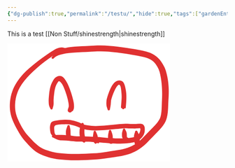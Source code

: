 ```yaml
---
{"dg-publish":true,"permalink":"/testu/","hide":true,"tags":["gardenEntry"],"dgHomeLink":"false","dgShowFileTree":"false","dgEnableSearch":"false"}
---
```


 This is a test [[Non Stuff/shinestrength\|shinestrength]]

<svg version="1.1" xmlns="http://www.w3.org/2000/svg" viewBox="0 0 372 270" width="372" height="270">
  <!-- svg-source:excalidraw -->
  
  <defs>
    <style class="style-fonts">
      @font-face {
        font-family: "Virgil";
        src: url("https://excalidraw.com/Virgil.woff2");
      }
      @font-face {
        font-family: "Cascadia";
        src: url("https://excalidraw.com/Cascadia.woff2");
      }
      @font-face {
        font-family: "Assistant";
        src: url("https://excalidraw.com/Assistant-Regular.woff2");
      }
    </style>
    
  </defs>
  <rect x="0" y="0" width="372" height="270" fill="#ffffff"></rect><g transform="translate(101 148) rotate(0 23 -33)" stroke="none"><path fill="#e03131" d="M -2.66,0.22 Q -2.66,0.22 -4.35,-3.11 -6.05,-6.44 -6.25,-10.64 -6.45,-14.83 -6.50,-17.45 -6.56,-20.06 -6.01,-26.64 -5.46,-33.22 -4.63,-38.92 -3.80,-44.63 -2.52,-49.35 -1.23,-54.07 1.19,-59.03 3.63,-63.99 6.08,-67.24 8.53,-70.50 12.93,-72.69 17.33,-74.88 21.58,-73.72 25.82,-72.57 29.66,-67.84 33.49,-63.10 36.68,-56.39 39.87,-49.67 42.38,-42.75 44.89,-35.82 46.55,-30.24 48.21,-24.65 49.58,-19.02 50.95,-13.40 51.31,-9.17 51.67,-4.94 51.49,-2.02 51.30,0.89 50.02,3.79 48.73,6.70 47.88,6.51 47.02,6.32 46.72,6.86 46.42,7.41 46.00,7.86 45.58,8.32 45.07,8.66 44.55,9.00 43.97,9.21 43.38,9.41 42.77,9.48 42.15,9.54 41.54,9.45 40.92,9.36 40.35,9.13 39.77,8.90 39.27,8.54 38.77,8.18 38.37,7.71 37.97,7.23 37.69,6.68 37.41,6.12 37.28,5.52 37.14,4.92 37.16,4.30 37.17,3.68 37.33,3.08 37.49,2.48 38.39,-0.33 39.29,-3.14 39.39,-3.55 39.50,-3.97 39.72,-4.33 39.95,-4.68 40.28,-4.95 40.61,-5.22 41.01,-5.37 41.41,-5.51 41.83,-5.53 42.26,-5.54 42.67,-5.41 43.07,-5.29 43.42,-5.04 43.76,-4.80 44.01,-4.45 44.26,-4.11 44.39,-3.70 44.51,-3.29 44.50,-2.87 44.49,-2.45 44.35,-2.05 44.20,-1.65 43.93,-1.31 43.67,-0.98 43.31,-0.75 42.95,-0.52 42.54,-0.42 42.13,-0.32 41.71,-0.35 41.28,-0.38 40.89,-0.55 40.50,-0.72 40.18,-1.00 39.87,-1.28 39.66,-1.65 39.45,-2.02 39.37,-2.44 39.29,-2.86 39.34,-3.28 39.40,-3.70 39.59,-4.08 39.77,-4.46 40.07,-4.76 40.37,-5.06 40.75,-5.25 41.13,-5.44 41.56,-5.50 41.98,-5.56 42.39,-5.48 42.81,-5.40 43.18,-5.19 43.55,-4.98 43.84,-4.67 44.12,-4.35 44.29,-3.96 44.46,-3.57 44.49,-3.15 44.53,-2.73 44.53,-2.73 44.53,-2.73 44.60,-0.84 44.67,1.04 45.85,3.68 47.02,6.32 46.72,6.86 46.42,7.41 46.00,7.86 45.58,8.32 45.07,8.66 44.55,9.00 43.97,9.21 43.38,9.41 42.77,9.48 42.15,9.54 41.54,9.45 40.92,9.36 40.35,9.13 39.77,8.90 39.27,8.54 38.77,8.18 38.37,7.71 37.97,7.23 37.69,6.68 37.41,6.13 37.28,5.52 37.14,4.92 37.16,4.30 37.17,3.68 37.33,3.08 37.49,2.48 38.34,1.49 39.19,0.50 39.39,-1.83 39.60,-4.17 39.47,-7.47 39.34,-10.77 38.21,-16.08 37.07,-21.39 35.55,-26.67 34.04,-31.94 31.76,-38.39 29.49,-44.84 26.84,-50.66 24.19,-56.48 20.72,-59.92 17.25,-63.36 15.50,-61.11 13.75,-58.86 11.70,-54.93 9.66,-51.01 8.53,-46.99 7.41,-42.98 6.62,-37.60 5.83,-32.22 5.27,-26.25 4.72,-20.28 4.76,-17.73 4.81,-15.17 4.85,-11.26 4.90,-7.35 3.78,-3.78 2.66,-0.22 2.64,0.09 2.63,0.42 2.54,0.73 2.46,1.04 2.29,1.31 2.13,1.59 1.91,1.83 1.69,2.06 1.42,2.23 1.15,2.41 0.84,2.51 0.54,2.61 0.22,2.64 -0.10,2.66 -0.41,2.61 -0.73,2.56 -1.03,2.44 -1.32,2.31 -1.58,2.12 -1.84,1.93 -2.04,1.68 -2.25,1.43 -2.39,1.14 -2.53,0.85 -2.59,0.53 -2.66,0.22 -2.66,0.22 L -2.66,0.22 Z"></path></g><g transform="translate(232 150) rotate(0 17 -32.5)" stroke="none"><path fill="#e03131" d="M -2.71,0.18 Q -2.71,0.18 -4.15,-4.05 -5.60,-8.29 -5.50,-12.97 -5.41,-17.66 -5.04,-20.64 -4.66,-23.63 -1.83,-32.46 0.99,-41.28 4.33,-48.06 7.66,-54.84 11.87,-59.69 16.09,-64.53 22.02,-65.61 27.95,-66.68 31.70,-63.15 35.44,-59.63 37.33,-51.84 39.23,-44.05 39.88,-37.15 40.52,-30.24 40.24,-23.32 39.97,-16.40 39.56,-11.50 39.16,-6.59 38.92,-4.04 38.68,-1.48 37.16,-1.90 35.64,-2.31 35.58,-2.00 35.52,-1.69 35.38,-1.40 35.25,-1.11 35.05,-0.87 34.86,-0.62 34.61,-0.43 34.35,-0.23 34.06,-0.11 33.77,0.01 33.46,0.07 33.15,0.12 32.83,0.10 32.52,0.08 32.22,-0.01 31.92,-0.11 31.65,-0.27 31.38,-0.44 31.16,-0.67 30.93,-0.89 30.77,-1.16 30.61,-1.44 30.52,-1.74 30.43,-2.04 30.41,-2.36 30.40,-2.67 30.44,-2.95 30.49,-3.23 30.68,-3.61 30.86,-3.99 31.16,-4.30 31.45,-4.60 31.83,-4.80 32.21,-4.99 32.63,-5.06 33.05,-5.12 33.47,-5.04 33.89,-4.97 34.26,-4.77 34.63,-4.56 34.92,-4.25 35.21,-3.94 35.38,-3.55 35.56,-3.16 35.60,-2.74 35.64,-2.32 35.54,-1.90 35.44,-1.49 35.22,-1.13 34.99,-0.77 34.67,-0.49 34.34,-0.22 33.94,-0.07 33.55,0.07 33.12,0.09 32.70,0.10 32.29,-0.00 31.88,-0.12 31.53,-0.37 31.18,-0.61 30.93,-0.95 30.68,-1.29 30.55,-1.70 30.42,-2.10 30.42,-2.53 30.43,-2.95 30.57,-3.35 30.71,-3.75 30.97,-4.09 31.24,-4.42 31.59,-4.66 31.94,-4.89 32.36,-5.00 32.77,-5.11 33.19,-5.08 33.61,-5.05 34.01,-4.89 34.40,-4.72 34.72,-4.44 35.04,-4.17 35.25,-3.80 35.47,-3.43 35.55,-3.02 35.64,-2.60 35.64,-2.45 35.64,-2.31 35.58,-2.00 35.52,-1.69 35.38,-1.40 35.25,-1.11 35.05,-0.87 34.86,-0.62 34.61,-0.43 34.35,-0.23 34.06,-0.11 33.77,0.01 33.46,0.07 33.15,0.12 32.84,0.10 32.52,0.08 32.22,-0.01 31.92,-0.11 31.65,-0.27 31.38,-0.44 31.16,-0.66 30.93,-0.89 30.77,-1.16 30.61,-1.44 30.52,-1.74 30.43,-2.04 30.41,-2.36 30.40,-2.67 29.12,-2.45 27.85,-2.23 27.97,-4.90 28.10,-7.58 28.55,-12.26 28.99,-16.95 29.37,-23.13 29.75,-29.30 29.23,-35.62 28.72,-41.94 27.87,-47.68 27.03,-53.42 25.07,-55.28 23.11,-57.13 20.03,-53.64 16.94,-50.15 13.92,-44.08 10.90,-38.02 8.25,-30.14 5.61,-22.25 5.26,-19.76 4.92,-17.27 4.68,-13.11 4.45,-8.95 3.58,-4.56 2.71,-0.18 2.69,0.14 2.68,0.47 2.58,0.78 2.49,1.10 2.32,1.38 2.15,1.66 1.92,1.89 1.69,2.13 1.41,2.30 1.13,2.47 0.82,2.57 0.50,2.67 0.17,2.69 -0.14,2.71 -0.47,2.66 -0.79,2.60 -1.09,2.47 -1.39,2.33 -1.65,2.13 -1.91,1.93 -2.11,1.68 -2.32,1.42 -2.45,1.12 -2.59,0.82 -2.65,0.50 -2.71,0.18 -2.71,0.18 L -2.71,0.18 Z"></path></g><g transform="translate(132 13) rotate(0 54 122)" stroke="none"><path fill="#e03131" d="M 0,2.76 Q 0,2.76 -3.71,3.86 -7.42,4.95 -10.96,6.02 -14.50,7.10 -16.85,8.06 -19.21,9.03 -29.06,15.85 -38.91,22.68 -47.20,28.87 -55.49,35.07 -64.78,43.27 -74.06,51.47 -80.76,58.28 -87.47,65.09 -93.05,72.10 -98.63,79.10 -102.59,85.84 -106.54,92.58 -108.97,99.14 -111.40,105.70 -112.69,112.25 -113.99,118.80 -114.25,125.07 -114.51,131.34 -114.08,136.39 -113.65,141.45 -112.38,146.78 -111.12,152.10 -108.96,157.26 -106.81,162.42 -104.20,167.79 -101.59,173.17 -98.78,177.90 -95.98,182.63 -92.97,187.15 -89.96,191.67 -86.56,195.55 -83.16,199.44 -79.98,202.83 -76.81,206.22 -73.45,209.64 -70.09,213.06 -66.74,216.12 -63.39,219.18 -59.89,221.70 -56.38,224.22 -52.57,226.30 -48.76,228.37 -44.06,229.97 -39.35,231.57 -33.87,233.13 -28.38,234.69 -22.51,235.89 -16.63,237.08 -11.52,237.57 -6.40,238.05 0.16,238.56 6.73,239.07 14.27,239.27 21.80,239.46 30.07,239.27 38.33,239.07 47.03,238.70 55.73,238.33 64.31,237.87 72.89,237.42 79.80,236.66 86.71,235.91 95.57,234.45 104.43,232.99 112.65,231.76 120.86,230.54 126.80,229.46 132.75,228.39 138.14,226.86 143.53,225.33 148.67,223.08 153.82,220.84 158.69,218.00 163.56,215.16 167.92,211.59 172.28,208.03 176.65,203.74 181.03,199.44 184.62,195.62 188.20,191.81 192.13,187.79 196.05,183.78 200.01,179.77 203.98,175.76 206.69,172.75 209.40,169.74 211.56,166.90 213.73,164.07 215.63,160.84 217.52,157.61 218.38,154.54 219.23,151.48 219.91,147.18 220.59,142.88 220.89,137.76 221.18,132.65 221.31,127.57 221.45,122.49 221.76,116.42 222.08,110.36 222.13,104.22 222.19,98.08 221.92,91.90 221.64,85.73 221.01,78.92 220.38,72.12 219.11,64.86 217.85,57.59 216.31,51.82 214.77,46.05 211.64,40.74 208.51,35.44 205.82,32.10 203.13,28.76 199.83,26.29 196.53,23.82 192.07,21.77 187.61,19.72 181.13,18.03 174.66,16.35 165.89,14.74 157.12,13.12 147.33,11.55 137.54,9.98 128.80,8.75 120.06,7.51 109.54,6.43 99.03,5.35 90.64,4.89 82.26,4.43 73.78,4.81 65.30,5.19 56.41,5.64 47.52,6.08 39.15,6.57 30.78,7.05 22.92,7.54 15.06,8.04 8.24,8.85 1.42,9.66 -3.91,10.68 -9.24,11.70 -13.78,13.22 -18.32,14.74 -21.10,16.82 -23.88,18.90 -25.13,20.03 -26.38,21.16 -26.73,21.40 -27.08,21.64 -27.49,21.76 -27.90,21.88 -28.32,21.86 -28.75,21.84 -29.14,21.68 -29.54,21.53 -29.86,21.26 -30.19,20.99 -30.41,20.62 -30.64,20.26 -30.73,19.85 -30.83,19.43 -30.78,19.01 -30.74,18.59 -30.57,18.20 -30.39,17.81 -30.10,17.50 -29.81,17.19 -29.44,16.99 -29.06,16.79 -28.64,16.71 -28.23,16.64 -27.81,16.71 -27.39,16.77 -27.01,16.97 -26.63,17.16 -26.34,17.47 -26.04,17.78 -25.86,18.16 -25.68,18.54 -25.63,18.97 -25.58,19.39 -25.67,19.80 -25.76,20.22 -25.97,20.59 -26.19,20.95 -26.51,21.23 -26.83,21.51 -27.22,21.67 -27.62,21.83 -28.04,21.86 -28.47,21.88 -28.88,21.77 -29.29,21.66 -29.64,21.43 -29.99,21.19 -30.25,20.85 -30.51,20.52 -30.65,20.12 -30.79,19.72 -30.80,19.29 -30.80,18.87 -30.67,18.46 -30.53,18.06 -30.28,17.72 -30.03,17.38 -30.03,17.38 -30.03,17.38 -28.85,16.17 -27.68,14.96 -24.75,11.55 -21.83,8.13 -17.01,4.84 -12.19,1.55 -6.33,-0.64 -0.47,-2.83 6.87,-4.16 14.22,-5.49 22.12,-5.97 30.01,-6.46 38.43,-6.93 46.84,-7.40 55.78,-7.85 64.73,-8.30 73.86,-8.67 83.00,-9.04 91.71,-8.56 100.42,-8.08 111.18,-6.96 121.94,-5.84 130.80,-4.59 139.66,-3.34 149.62,-1.76 159.58,-0.19 168.88,1.52 178.18,3.25 185.80,5.35 193.42,7.46 199.14,10.28 204.85,13.09 209.26,16.66 213.66,20.22 216.93,24.32 220.19,28.42 224.31,35.20 228.42,41.98 230.40,48.41 232.38,54.84 233.99,62.75 235.59,70.66 236.30,77.92 237.01,85.19 237.19,91.81 237.36,98.44 237.12,104.83 236.88,111.22 236.50,117.06 236.12,122.89 235.96,128.23 235.81,133.56 235.42,139.42 235.04,145.28 234.12,150.56 233.21,155.84 231.66,160.43 230.11,165.02 227.71,168.99 225.31,172.96 222.77,176.24 220.23,179.51 217.29,182.77 214.35,186.02 210.42,189.99 206.50,193.96 202.68,197.89 198.86,201.82 195.06,205.87 191.25,209.92 186.35,214.67 181.46,219.43 176.18,223.62 170.90,227.81 165.26,231.04 159.61,234.28 153.56,236.85 147.50,239.42 141.42,241.11 135.34,242.81 129.17,243.91 122.99,245.01 114.88,246.18 106.77,247.36 97.52,248.85 88.26,250.34 80.95,251.11 73.64,251.89 64.99,252.32 56.34,252.76 47.50,253.13 38.67,253.49 30.03,253.69 21.39,253.88 13.50,253.63 5.61,253.38 -1.09,252.86 -7.81,252.33 -13.68,251.73 -19.54,251.13 -25.96,249.77 -32.38,248.42 -38.24,246.67 -44.10,244.93 -49.86,242.81 -55.61,240.69 -60.18,238.08 -64.74,235.47 -68.78,232.38 -72.81,229.28 -76.36,225.90 -79.92,222.52 -83.33,218.90 -86.75,215.28 -90.04,211.57 -93.34,207.86 -97.04,203.16 -100.74,198.46 -103.62,193.60 -106.50,188.74 -109.44,183.58 -112.38,178.42 -115.17,172.70 -117.96,166.98 -120.39,160.91 -122.83,154.85 -124.24,148.65 -125.64,142.44 -126.10,136.62 -126.55,130.79 -126.19,123.61 -125.83,116.44 -124.29,108.95 -122.75,101.46 -119.89,93.94 -117.02,86.42 -112.56,78.95 -108.11,71.49 -102.03,64.01 -95.94,56.54 -88.73,49.58 -81.51,42.62 -71.57,34.66 -61.63,26.70 -53.10,20.56 -44.56,14.43 -33.77,7.12 -22.98,-0.18 -20.07,-1.34 -17.15,-2.50 -12.33,-3.72 -7.52,-4.95 -3.76,-3.86 0,-2.76 0.33,-2.72 0.66,-2.68 0.97,-2.56 1.28,-2.45 1.56,-2.26 1.83,-2.07 2.05,-1.82 2.27,-1.57 2.43,-1.27 2.58,-0.98 2.66,-0.65 2.74,-0.33 2.74,0.00 2.74,0.33 2.66,0.65 2.58,0.98 2.43,1.27 2.27,1.57 2.05,1.82 1.83,2.07 1.56,2.26 1.28,2.45 0.97,2.56 0.66,2.68 0.33,2.72 -0.00,2.76 -0.00,2.76 L 0,2.76 Z"></path></g><g transform="translate(111 212) rotate(0 95 -11)" stroke="none"><path fill="#e03131" d="M -1.06,2.48 Q -1.06,2.48 -3.26,2.02 -5.46,1.56 -8.39,-1.63 -11.32,-4.84 -12.06,-7.57 -12.80,-10.31 -13.12,-13.40 -13.45,-16.49 -13.58,-18.91 -13.72,-21.34 -12.94,-25.72 -12.16,-30.10 -10.32,-31.88 -8.47,-33.66 -5.97,-34.45 -3.48,-35.24 -0.63,-35.72 2.20,-36.20 5.71,-36.74 9.21,-37.28 12.58,-37.56 15.95,-37.83 20.30,-37.95 24.64,-38.06 28.40,-37.80 32.16,-37.55 35.73,-36.82 39.31,-36.08 42.56,-35.18 45.82,-34.28 48.93,-33.31 52.04,-32.35 54.50,-31.25 56.95,-30.16 59.64,-28.85 62.33,-27.55 64.78,-26.87 67.23,-26.19 70.48,-25.60 73.73,-25.02 77.70,-24.47 81.66,-23.93 86.05,-23.71 90.45,-23.50 95.63,-23.69 100.82,-23.88 105.60,-24.24 110.39,-24.61 115.60,-25.04 120.82,-25.48 126.19,-25.96 131.57,-26.43 136.42,-26.92 141.27,-27.41 145.91,-27.91 150.56,-28.41 154.99,-28.62 159.42,-28.83 163.51,-28.63 167.60,-28.43 170.60,-28.35 173.60,-28.27 176.02,-28.24 178.44,-28.20 180.61,-28.19 182.78,-28.18 186.42,-28.57 190.06,-28.96 193.65,-28.68 197.24,-28.40 199.16,-27.13 201.09,-25.86 202.29,-23.16 203.50,-20.46 203.46,-16.25 203.43,-12.03 203.01,-9.92 202.60,-7.81 201.73,-5.43 200.87,-3.05 199.08,-0.46 197.29,2.12 195.24,4.16 193.19,6.20 190.74,8.08 188.30,9.97 185.03,11.34 181.77,12.72 177.65,13.64 173.54,14.56 168.94,15.27 164.34,15.99 158.76,16.29 153.17,16.59 147.37,16.70 141.56,16.80 135.78,16.56 130.01,16.32 124.38,15.93 118.76,15.54 113.21,15.09 107.66,14.63 103.22,14.15 98.78,13.66 93.97,13.46 89.16,13.27 84.33,12.89 79.50,12.52 75.04,12.37 70.58,12.23 66.38,12.17 62.18,12.11 58.39,12.08 54.60,12.06 51.26,12.05 47.92,12.04 44.24,11.76 40.56,11.48 37.23,11.11 33.91,10.74 30.51,10.31 27.12,9.88 24.19,9.72 21.27,9.55 18.59,9.47 15.91,9.39 13.35,9.33 10.78,9.27 8.17,8.78 5.56,8.29 3.56,7.44 1.56,6.60 -2.63,4.64 -6.82,2.68 -7.22,2.55 -7.62,2.41 -7.96,2.16 -8.30,1.90 -8.54,1.55 -8.78,1.20 -8.89,0.79 -9.01,0.38 -8.99,-0.03 -8.96,-0.46 -8.81,-0.85 -8.65,-1.25 -8.38,-1.57 -8.10,-1.90 -7.74,-2.12 -7.37,-2.34 -6.96,-2.43 -6.54,-2.52 -6.12,-2.48 -5.70,-2.43 -5.31,-2.25 -4.93,-2.07 -4.62,-1.78 -4.31,-1.49 -4.11,-1.12 -3.91,-0.74 -3.84,-0.32 -3.77,0.09 -3.84,0.51 -3.91,0.93 -4.11,1.30 -4.30,1.68 -4.61,1.97 -4.92,2.26 -5.31,2.44 -5.69,2.62 -6.11,2.67 -6.54,2.71 -6.95,2.62 -7.37,2.53 -7.73,2.31 -8.10,2.10 -8.37,1.77 -8.65,1.45 -8.80,1.05 -8.96,0.66 -8.99,0.24 -9.01,-0.18 -8.90,-0.59 -8.78,-1.00 -8.55,-1.35 -8.31,-1.70 -7.97,-1.96 -7.63,-2.22 -7.23,-2.35 -6.83,-2.49 -6.40,-2.49 -5.98,-2.49 -5.98,-2.49 -5.98,-2.49 -1.07,-2.93 3.82,-3.37 7.39,-3.26 10.96,-3.16 13.62,-3.15 16.29,-3.14 19.17,-3.06 22.05,-2.97 25.44,-2.74 28.82,-2.51 32.16,-2.02 35.50,-1.53 38.54,-1.07 41.59,-0.62 44.78,-0.31 47.97,-0.00 51.33,0.00 54.69,0.02 58.53,0.05 62.38,0.08 66.68,0.15 70.99,0.23 75.72,0.40 80.44,0.58 85.05,0.95 89.65,1.32 94.87,1.54 100.09,1.75 104.37,2.22 108.64,2.70 114.12,3.15 119.61,3.60 125.06,4.00 130.52,4.39 135.93,4.63 141.34,4.87 146.98,4.77 152.62,4.67 157.72,4.47 162.81,4.28 167.13,3.82 171.44,3.37 176.81,2.35 182.17,1.33 184.10,0.04 186.04,-1.24 188.67,-4.00 191.30,-6.75 192.26,-10.03 193.23,-13.30 193.49,-16.04 193.75,-18.77 190.68,-18.62 187.61,-18.46 185.17,-18.16 182.73,-17.85 180.51,-17.87 178.29,-17.89 175.81,-17.93 173.32,-17.97 170.19,-18.06 167.06,-18.14 163.49,-18.34 159.92,-18.53 155.79,-18.32 151.65,-18.12 146.98,-17.62 142.30,-17.13 137.39,-16.64 132.48,-16.15 127.08,-15.67 121.69,-15.20 116.42,-14.75 111.16,-14.30 106.17,-13.93 101.18,-13.56 95.55,-13.38 89.92,-13.20 85.09,-13.46 80.27,-13.72 76.07,-14.29 71.88,-14.87 68.11,-15.56 64.34,-16.26 61.10,-17.24 57.85,-18.22 53.40,-20.32 48.96,-22.43 45.99,-23.35 43.02,-24.27 40.09,-25.10 37.16,-25.92 34.28,-26.55 31.41,-27.19 28.13,-27.43 24.84,-27.67 20.72,-27.62 16.60,-27.56 13.60,-27.43 10.59,-27.30 7.20,-26.89 3.80,-26.47 1.25,-26.07 -1.30,-25.66 -2.63,-23.72 -3.97,-21.77 -3.90,-19.54 -3.83,-17.32 -3.68,-14.87 -3.52,-12.43 -3.05,-8.72 -2.58,-5.01 -0.75,-3.75 1.06,-2.48 1.34,-2.32 1.63,-2.16 1.86,-1.93 2.10,-1.70 2.27,-1.43 2.44,-1.15 2.55,-0.84 2.65,-0.53 2.68,-0.21 2.70,0.11 2.65,0.43 2.59,0.75 2.47,1.05 2.34,1.35 2.14,1.61 1.94,1.88 1.69,2.08 1.44,2.29 1.14,2.43 0.85,2.57 0.53,2.63 0.21,2.70 -0.11,2.68 -0.44,2.67 -0.75,2.58 -1.06,2.48 -1.06,2.48 L -1.06,2.48 Z"></path></g><g transform="translate(140 189) rotate(0 0 15)" stroke="none"><path fill="#e03131" d="M 2.70,0.18 Q 2.70,0.18 3.68,4.57 4.66,8.97 4.57,12.16 4.48,15.35 4.71,18.17 4.95,20.99 5.05,23.25 5.14,25.51 4.36,27.23 3.58,28.96 3.56,29.28 3.53,29.59 3.44,29.89 3.34,30.19 3.17,30.46 3.00,30.73 2.77,30.95 2.55,31.17 2.27,31.33 2.00,31.49 1.70,31.58 1.39,31.67 1.08,31.69 0.76,31.70 0.45,31.64 0.14,31.58 -0.14,31.44 -0.42,31.31 -0.67,31.11 -0.92,30.91 -1.11,30.66 -1.30,30.41 -1.43,30.12 -1.55,29.83 -1.60,29.51 -1.66,29.20 -1.32,28.26 -0.98,27.32 -0.65,27.06 -0.32,26.79 0.07,26.65 0.47,26.50 0.89,26.49 1.32,26.48 1.72,26.61 2.13,26.73 2.47,26.98 2.82,27.23 3.07,27.57 3.31,27.92 3.44,28.32 3.56,28.73 3.55,29.16 3.54,29.58 3.39,29.98 3.24,30.38 2.98,30.71 2.71,31.04 2.35,31.27 1.99,31.50 1.58,31.60 1.17,31.70 0.74,31.66 0.32,31.63 -0.06,31.46 -0.45,31.29 -0.77,31.01 -1.08,30.72 -1.29,30.35 -1.50,29.98 -1.58,29.57 -1.66,29.15 -1.60,28.73 -1.54,28.31 -1.35,27.93 -1.16,27.55 -0.86,27.25 -0.56,26.95 -0.18,26.76 0.19,26.57 0.61,26.51 1.03,26.46 1.45,26.54 1.87,26.62 2.24,26.83 2.61,27.04 2.89,27.35 3.17,27.67 3.34,28.06 3.51,28.45 3.54,28.88 3.58,29.30 3.47,29.71 3.37,30.12 3.47,29.54 3.58,28.96 3.56,29.28 3.53,29.59 3.44,29.89 3.34,30.19 3.17,30.46 3.00,30.73 2.77,30.95 2.55,31.17 2.27,31.33 2.00,31.49 1.70,31.58 1.39,31.67 1.08,31.69 0.76,31.70 0.45,31.64 0.14,31.58 -0.14,31.44 -0.42,31.31 -0.67,31.11 -0.92,30.91 -1.11,30.66 -1.30,30.41 -1.43,30.12 -1.55,29.83 -1.60,29.51 -1.66,29.20 -3.65,25.50 -5.65,21.79 -5.88,18.38 -6.12,14.97 -5.97,11.62 -5.81,8.27 -4.26,4.04 -2.70,-0.18 -2.64,-0.50 -2.58,-0.82 -2.45,-1.12 -2.31,-1.41 -2.11,-1.67 -1.90,-1.93 -1.64,-2.13 -1.39,-2.33 -1.09,-2.46 -0.79,-2.59 -0.46,-2.65 -0.14,-2.71 0.17,-2.68 0.50,-2.66 0.81,-2.56 1.12,-2.46 1.40,-2.29 1.68,-2.12 1.91,-1.89 2.14,-1.66 2.31,-1.38 2.48,-1.09 2.57,-0.78 2.67,-0.47 2.69,-0.14 2.70,0.18 2.70,0.18 L 2.70,0.18 Z"></path></g><g transform="translate(172 184) rotate(0 1 20)" stroke="none"><path fill="#e03131" d="M 2.73,0.21 Q 2.73,0.21 3.75,4.04 4.77,7.88 4.44,12.12 4.11,16.36 4.33,20.08 4.56,23.80 5.16,26.83 5.76,29.86 6.18,32.41 6.61,34.97 5.82,36.26 5.03,37.55 5.36,37.83 5.68,38.10 5.90,38.47 6.12,38.83 6.21,39.25 6.30,39.66 6.25,40.09 6.20,40.51 6.03,40.89 5.85,41.28 5.55,41.59 5.26,41.90 4.88,42.09 4.51,42.29 4.09,42.36 3.67,42.43 3.25,42.36 2.83,42.29 2.46,42.09 2.08,41.89 1.79,41.58 1.50,41.27 1.32,40.89 1.14,40.50 1.10,40.08 1.05,39.65 1.14,39.24 1.24,38.82 1.46,38.46 1.68,38.10 2.00,37.82 2.33,37.55 2.72,37.39 3.12,37.24 3.54,37.21 3.96,37.19 4.37,37.31 4.78,37.42 5.13,37.66 5.49,37.90 5.74,38.24 6.00,38.58 6.13,38.98 6.27,39.38 6.27,39.81 6.27,40.23 6.13,40.63 5.99,41.04 5.74,41.37 5.48,41.71 5.13,41.95 4.77,42.19 4.36,42.30 3.95,42.41 3.53,42.39 3.10,42.37 2.71,42.21 2.32,42.05 2.32,42.05 2.32,42.05 -0.96,39.66 -4.24,37.28 -4.92,34.59 -5.60,31.91 -6.25,28.03 -6.89,24.14 -6.90,19.71 -6.90,15.29 -6.41,11.17 -5.92,7.06 -4.33,3.42 -2.73,-0.21 -2.67,-0.53 -2.60,-0.85 -2.46,-1.15 -2.32,-1.45 -2.11,-1.71 -1.90,-1.97 -1.64,-2.17 -1.38,-2.37 -1.07,-2.50 -0.77,-2.63 -0.44,-2.68 -0.12,-2.74 0.20,-2.71 0.53,-2.69 0.85,-2.58 1.16,-2.48 1.44,-2.30 1.72,-2.13 1.95,-1.89 2.18,-1.65 2.35,-1.37 2.52,-1.08 2.61,-0.76 2.70,-0.45 2.72,-0.11 2.73,0.21 2.73,0.21 L 2.73,0.21 Z"></path></g><g transform="translate(200 202) rotate(0 4 13.5)" stroke="none"><path fill="#e03131" d="M 2.66,-0.33 Q 2.66,-0.33 4.69,4.08 6.72,8.50 7.00,12.34 7.28,16.18 7.58,18.64 7.88,21.10 8.90,21.62 9.91,22.14 10.02,22.44 10.13,22.74 10.17,23.05 10.20,23.37 10.16,23.68 10.12,24.00 10.01,24.29 9.89,24.59 9.71,24.85 9.53,25.10 9.29,25.31 9.05,25.52 8.77,25.66 8.49,25.81 8.18,25.88 7.87,25.96 7.56,25.95 7.24,25.95 6.93,25.87 6.63,25.79 6.35,25.65 6.07,25.50 5.83,25.28 5.60,25.07 5.42,24.81 5.24,24.55 5.93,22.72 6.62,20.90 7.03,20.81 7.45,20.72 7.87,20.77 8.29,20.82 8.68,21.00 9.06,21.18 9.37,21.47 9.68,21.77 9.87,22.15 10.07,22.52 10.14,22.94 10.20,23.36 10.13,23.78 10.06,24.20 9.86,24.57 9.66,24.95 9.35,25.24 9.04,25.53 8.65,25.70 8.26,25.88 7.84,25.92 7.42,25.97 7.00,25.87 6.59,25.78 6.23,25.56 5.86,25.34 5.59,25.01 5.32,24.69 5.16,24.29 5.01,23.90 4.99,23.47 4.97,23.05 5.08,22.64 5.20,22.23 5.44,21.88 5.68,21.53 6.02,21.27 6.36,21.02 6.76,20.89 7.17,20.75 7.59,20.75 8.02,20.76 8.42,20.89 8.82,21.03 9.16,21.29 9.49,21.55 9.73,21.90 9.97,22.26 10.08,22.67 10.19,23.08 10.16,23.50 10.14,23.93 9.98,24.32 9.82,24.71 9.54,25.04 9.27,25.36 9.59,23.75 9.91,22.14 10.02,22.44 10.13,22.74 10.17,23.05 10.20,23.37 10.16,23.68 10.12,24.00 10.01,24.29 9.89,24.59 9.71,24.84 9.53,25.10 9.29,25.31 9.05,25.52 8.77,25.66 8.49,25.81 8.18,25.88 7.87,25.96 7.56,25.95 7.24,25.95 6.93,25.87 6.63,25.79 6.35,25.65 6.07,25.50 5.83,25.28 5.60,25.07 5.42,24.81 5.24,24.55 3.56,26.31 1.88,28.06 -0.57,25.47 -3.04,22.87 -3.52,19.90 -4.01,16.93 -4.22,13.41 -4.42,9.89 -3.54,5.11 -2.66,0.33 -2.66,0.00 -2.66,-0.31 -2.59,-0.62 -2.51,-0.94 -2.36,-1.23 -2.21,-1.51 -2.00,-1.76 -1.78,-2.00 -1.52,-2.18 -1.25,-2.37 -0.95,-2.48 -0.65,-2.60 -0.33,-2.64 -0.00,-2.68 0.31,-2.64 0.63,-2.61 0.93,-2.49 1.24,-2.38 1.50,-2.19 1.77,-2.01 1.98,-1.77 2.20,-1.53 2.35,-1.24 2.50,-0.96 2.58,-0.64 2.66,-0.33 2.66,-0.33 L 2.66,-0.33 Z"></path></g><g transform="translate(235 200) rotate(0 4 14)" stroke="none"><path fill="#e03131" d="M 2.66,-0.16 Q 2.66,-0.16 4.30,4.34 5.94,8.86 6.08,12.62 6.22,16.38 6.25,19.41 6.28,22.45 6.11,22.26 5.94,22.07 6.35,21.95 6.75,21.83 7.18,21.85 7.60,21.86 8.00,22.01 8.40,22.16 8.73,22.43 9.06,22.70 9.28,23.06 9.51,23.42 9.61,23.83 9.70,24.25 9.67,24.67 9.63,25.09 9.46,25.48 9.28,25.87 9.00,26.19 8.71,26.50 8.34,26.70 7.97,26.91 7.55,26.99 7.13,27.06 6.71,27.00 6.29,26.94 5.91,26.75 5.53,26.55 5.23,26.25 4.94,25.95 4.75,25.57 4.57,25.18 4.51,24.76 4.46,24.34 4.54,23.92 4.63,23.51 4.84,23.14 5.05,22.77 5.37,22.49 5.69,22.21 6.08,22.05 6.47,21.88 6.90,21.85 7.32,21.82 7.73,21.93 8.14,22.03 8.50,22.27 8.86,22.50 9.12,22.83 9.38,23.17 9.53,23.57 9.67,23.97 9.68,24.39 9.68,24.82 9.55,25.22 9.43,25.63 9.17,25.97 8.92,26.31 8.58,26.56 8.23,26.80 8.23,26.80 8.23,26.80 5.42,28.14 2.62,29.48 0.04,28.73 -2.53,27.98 -3.48,25.32 -4.43,22.67 -4.51,19.70 -4.58,16.73 -4.68,13.13 -4.79,9.53 -3.72,4.85 -2.66,0.16 -2.64,-0.15 -2.62,-0.47 -2.53,-0.78 -2.43,-1.09 -2.27,-1.36 -2.10,-1.64 -1.87,-1.87 -1.65,-2.09 -1.37,-2.26 -1.10,-2.43 -0.79,-2.53 -0.48,-2.62 -0.16,-2.64 0.15,-2.66 0.47,-2.60 0.78,-2.55 1.08,-2.42 1.37,-2.28 1.63,-2.09 1.88,-1.89 2.08,-1.63 2.28,-1.38 2.41,-1.09 2.54,-0.79 2.60,-0.48 2.66,-0.16 2.66,-0.16 L 2.66,-0.16 Z"></path></g><g transform="translate(267 197) rotate(0 4 12)" stroke="none"><path fill="#e03131" d="M 2.71,-0.24 Q 2.71,-0.24 4.34,2.79 5.97,5.83 6.17,9.03 6.37,12.24 6.37,15.00 6.37,17.76 8.15,18.61 9.92,19.46 9.99,19.77 10.06,20.08 10.05,20.40 10.04,20.71 9.95,21.02 9.86,21.32 9.71,21.60 9.55,21.87 9.33,22.10 9.12,22.33 8.85,22.50 8.59,22.68 8.29,22.78 7.99,22.88 7.67,22.91 7.36,22.94 7.04,22.89 6.73,22.84 6.44,22.72 6.14,22.60 5.89,22.41 5.64,22.22 5.43,21.98 5.23,21.73 5.09,21.45 4.95,21.16 5.94,19.45 6.93,17.73 7.36,17.72 7.78,17.71 8.19,17.83 8.60,17.95 8.94,18.20 9.29,18.45 9.54,18.79 9.79,19.13 9.91,19.54 10.04,19.95 10.03,20.37 10.02,20.80 9.88,21.20 9.73,21.60 9.47,21.93 9.20,22.26 8.85,22.49 8.49,22.72 8.08,22.82 7.66,22.93 7.24,22.90 6.82,22.86 6.43,22.70 6.03,22.53 5.72,22.25 5.40,21.97 5.19,21.60 4.98,21.23 4.90,20.81 4.81,20.39 4.87,19.97 4.93,19.55 5.11,19.17 5.30,18.79 5.60,18.49 5.90,18.19 6.28,18.00 6.66,17.80 7.08,17.75 7.50,17.69 7.92,17.76 8.33,17.84 8.71,18.05 9.08,18.26 9.36,18.57 9.65,18.89 9.82,19.28 9.99,19.67 10.02,20.09 10.06,20.51 9.96,20.93 9.86,21.34 9.63,21.70 9.40,22.06 9.07,22.33 8.74,22.59 9.33,21.03 9.92,19.46 9.99,19.77 10.06,20.08 10.05,20.40 10.04,20.71 9.95,21.02 9.86,21.32 9.71,21.60 9.55,21.87 9.34,22.10 9.12,22.33 8.85,22.50 8.59,22.68 8.29,22.78 7.99,22.88 7.67,22.91 7.36,22.94 7.04,22.89 6.73,22.84 6.44,22.72 6.15,22.60 5.89,22.41 5.64,22.22 5.43,21.98 5.23,21.73 5.09,21.45 4.96,21.16 2.48,22.86 0.00,24.55 -2.26,21.34 -4.53,18.13 -4.63,15.40 -4.74,12.68 -4.78,9.75 -4.82,6.81 -3.77,3.53 -2.71,0.24 -2.70,-0.08 -2.69,-0.40 -2.60,-0.72 -2.51,-1.04 -2.35,-1.32 -2.19,-1.61 -1.96,-1.85 -1.74,-2.09 -1.46,-2.27 -1.19,-2.44 -0.88,-2.55 -0.57,-2.66 -0.24,-2.69 0.08,-2.72 0.40,-2.67 0.73,-2.62 1.03,-2.49 1.33,-2.37 1.60,-2.17 1.86,-1.98 2.07,-1.73 2.28,-1.47 2.43,-1.18 2.57,-0.88 2.64,-0.56 2.71,-0.24 2.71,-0.24 L 2.71,-0.24 Z"></path></g><g transform="translate(295 202) rotate(0 1 16.5)" stroke="none"><path fill="#e03131" d="M 2.92,-0.22 Q 2.92,-0.22 4.80,3.39 6.68,7.00 7.26,10.78 7.85,14.57 7.91,18.12 7.98,21.68 7.63,24.35 7.28,27.02 5.45,30.26 3.62,33.49 3.40,33.86 3.19,34.23 2.87,34.50 2.55,34.78 2.15,34.95 1.76,35.11 1.34,35.13 0.91,35.16 0.50,35.05 0.09,34.94 -0.25,34.71 -0.61,34.48 -0.87,34.14 -1.13,33.80 -1.27,33.40 -1.41,33.00 -1.41,32.58 -1.42,32.15 -1.29,31.75 -1.16,31.34 -0.90,31.00 -0.65,30.66 -0.30,30.42 0.04,30.18 0.45,30.06 0.85,29.94 1.28,29.96 1.70,29.98 2.10,30.13 2.50,30.28 2.82,30.55 3.15,30.83 3.37,31.19 3.60,31.55 3.69,31.96 3.79,32.38 3.75,32.80 3.71,33.22 3.53,33.61 3.36,34.00 3.07,34.31 2.78,34.62 2.41,34.82 2.03,35.03 1.61,35.10 1.20,35.17 0.78,35.11 0.36,35.05 -0.01,34.85 -0.39,34.66 -0.68,34.35 -0.98,34.05 -1.16,33.66 -1.35,33.28 -1.40,32.86 -1.45,32.43 -1.36,32.02 -1.27,31.60 -1.27,31.60 -1.27,31.60 -2.39,29.47 -3.50,27.33 -4.00,24.83 -4.49,22.32 -4.78,19.13 -5.06,15.93 -5.29,11.93 -5.53,7.94 -4.22,4.08 -2.92,0.22 -2.90,-0.12 -2.89,-0.48 -2.79,-0.81 -2.69,-1.15 -2.51,-1.46 -2.33,-1.76 -2.08,-2.02 -1.84,-2.27 -1.54,-2.46 -1.24,-2.65 -0.91,-2.76 -0.57,-2.87 -0.22,-2.89 0.12,-2.92 0.47,-2.86 0.82,-2.81 1.15,-2.67 1.47,-2.53 1.75,-2.31 2.03,-2.10 2.25,-1.83 2.48,-1.55 2.63,-1.23 2.78,-0.91 2.85,-0.57 2.92,-0.22 2.92,-0.22 L 2.92,-0.22 Z"></path></g></svg>